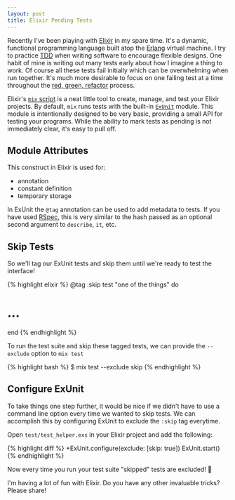 ```yaml
---
layout: post
title: Elixir Pending Tests
---
```


Recently I've been playing with [Elixir][elixir] in my spare time.
It's a dynamic, functional programming language built atop the [Erlang][erlang] virtual machine.
I try to practice [TDD][tdd] when writing software to encourage flexible designs.
One habit of mine is writing out many tests early about how I imagine a thing to work.
Of course all these tests fail initially which can be overwhelming when run together.
It's much more desirable to focus on one failing test at a time throughout the [red, green, refactor][rgr] process.

Elixir's [`mix` script][elixir-mix] is a neat little tool to create, manage, and test your Elixir projects.
By default, `mix` runs tests with the built-in [`ExUnit`][exunit] module.
This module is intentionally designed to be very basic, providing a small API for testing your programs.
While the ability to mark tests as pending is not immediately clear, it's easy to pull off.

## Module Attributes

This construct in Elixir is used for:

* annotation
* constant definition
* temporary storage

In ExUnit the `@tag` annotation can be used to add metadata to tests.
If you have used [RSpec][rspec], this is very similar to the hash passed as an optional second argument to `describe`, `it`, etc.

## Skip Tests

So we'll tag our ExUnit tests and skip them until we're ready to test the interface!

{% highlight elixir %}
@tag :skip
test "one of the things" do
  # ...
end
{% endhighlight %}

To run the test suite and skip these tagged tests, we can provide the `--exclude` option to `mix test`

{% highlight bash %}
$ mix test --exclude skip
{% endhighlight %}

## Configure ExUnit

To take things one step further, it would be nice if we didn't have to use a command line option every time we wanted to skip tests.
We can accomplish this by configuring ExUnit to exclude the `:skip` tag everytime.

Open `test/test_helper.exs` in your Elixir project and add the following:

{% highlight diff %}
+ExUnit.configure(exclude: [skip: true])
 ExUnit.start()
{% endhighlight %}

Now every time you run your test suite "skipped" tests are excluded! 💫

I'm having a lot of fun with Elixir.
Do you have any other invaluable tricks? Please share!

[elixir]: http://elixir-lang.org/
[erlang]: http://www.erlang.org/
[tdd]: https://en.wikipedia.org/wiki/Test-driven_development
[rgr]: http://www.jamesshore.com/Blog/Red-Green-Refactor.html
[elixir-mix]: http://elixir-lang.org/getting-started/mix-otp/introduction-to-mix.html
[exunit]: http://elixir-lang.org/docs/v1.0/ex_unit/ExUnit.html
[rspec]: https://github.com/rspec/rspec
